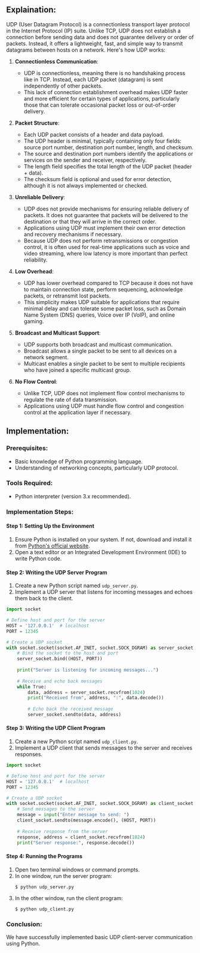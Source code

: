 ## Explaination:
UDP (User Datagram Protocol) is a connectionless transport layer protocol in the Internet Protocol (IP) suite. Unlike TCP, UDP does not establish a connection before sending data and does not guarantee delivery or order of packets. Instead, it offers a lightweight, fast, and simple way to transmit datagrams between hosts on a network. Here's how UDP works:

1. **Connectionless Communication**:
   - UDP is connectionless, meaning there is no handshaking process like in TCP. Instead, each UDP packet (datagram) is sent independently of other packets.
   - This lack of connection establishment overhead makes UDP faster and more efficient for certain types of applications, particularly those that can tolerate occasional packet loss or out-of-order delivery.

2. **Packet Structure**:
   - Each UDP packet consists of a header and data payload.
   - The UDP header is minimal, typically containing only four fields: source port number, destination port number, length, and checksum.
   - The source and destination port numbers identify the applications or services on the sender and receiver, respectively.
   - The length field specifies the total length of the UDP packet (header + data).
   - The checksum field is optional and used for error detection, although it is not always implemented or checked.

3. **Unreliable Delivery**:
   - UDP does not provide mechanisms for ensuring reliable delivery of packets. It does not guarantee that packets will be delivered to the destination or that they will arrive in the correct order.
   - Applications using UDP must implement their own error detection and recovery mechanisms if necessary.
   - Because UDP does not perform retransmissions or congestion control, it is often used for real-time applications such as voice and video streaming, where low latency is more important than perfect reliability.

4. **Low Overhead**:
   - UDP has lower overhead compared to TCP because it does not have to maintain connection state, perform sequencing, acknowledge packets, or retransmit lost packets.
   - This simplicity makes UDP suitable for applications that require minimal delay and can tolerate some packet loss, such as Domain Name System (DNS) queries, Voice over IP (VoIP), and online gaming.

5. **Broadcast and Multicast Support**:
   - UDP supports both broadcast and multicast communication.
   - Broadcast allows a single packet to be sent to all devices on a network segment.
   - Multicast enables a single packet to be sent to multiple recipients who have joined a specific multicast group.

6. **No Flow Control**:
   - Unlike TCP, UDP does not implement flow control mechanisms to regulate the rate of data transmission.
   - Applications using UDP must handle flow control and congestion control at the application layer if necessary.

## Implementation:
### Prerequisites:
- Basic knowledge of Python programming language.
- Understanding of networking concepts, particularly UDP protocol.

### Tools Required:
- Python interpreter (version 3.x recommended).

### Implementation Steps:

#### Step 1: Setting Up the Environment
1. Ensure Python is installed on your system. If not, download and install it from [Python's official website](https://www.python.org/downloads/).
2. Open a text editor or an Integrated Development Environment (IDE) to write Python code.

#### Step 2: Writing the UDP Server Program
1. Create a new Python script named `udp_server.py`.
2. Implement a UDP server that listens for incoming messages and echoes them back to the client.

```python
import socket

# Define host and port for the server
HOST = '127.0.0.1'  # localhost
PORT = 12345

# Create a UDP socket
with socket.socket(socket.AF_INET, socket.SOCK_DGRAM) as server_socket:
    # Bind the socket to the host and port
    server_socket.bind((HOST, PORT))
    
    print("Server is listening for incoming messages...")
    
    # Receive and echo back messages
    while True:
        data, address = server_socket.recvfrom(1024)
        print("Received from", address, ":", data.decode())
        
        # Echo back the received message
        server_socket.sendto(data, address)
```

#### Step 3: Writing the UDP Client Program
1. Create a new Python script named `udp_client.py`.
2. Implement a UDP client that sends messages to the server and receives responses.

```python
import socket

# Define host and port for the server
HOST = '127.0.0.1'  # localhost
PORT = 12345

# Create a UDP socket
with socket.socket(socket.AF_INET, socket.SOCK_DGRAM) as client_socket:
    # Send messages to the server
    message = input("Enter message to send: ")
    client_socket.sendto(message.encode(), (HOST, PORT))
    
    # Receive response from the server
    response, address = client_socket.recvfrom(1024)
    print("Server response:", response.decode())
```

#### Step 4: Running the Programs
1. Open two terminal windows or command prompts.
2. In one window, run the server program:
   ```
   $ python udp_server.py
   ```
3. In the other window, run the client program:
   ```
   $ python udp_client.py
   ```

### Conclusion:
We have successfully implemented basic UDP client-server communication using Python.